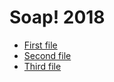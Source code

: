# Soap! 2018

- [First file](First_file.md)
- [Second file](Second_file.md)
- [Third file](Third_file.md)
